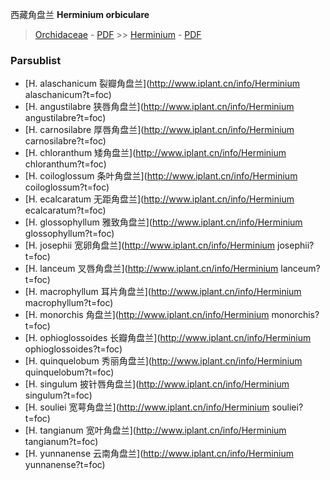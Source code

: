 西藏角盘兰 **Herminium orbiculare**

> [Orchidaceae](http://www.iplant.cn/info/Orchidaceae?t=foc) - [PDF](http://www.iplant.cn/foc/pdf/Orchidaceae.pdf) >> [Herminium](http://www.iplant.cn/info/Herminium?t=foc) - [PDF](http://www.iplant.cn/foc/pdf/Herminium.pdf)

### Parsublist

* [H.  alaschanicum  裂瓣角盘兰](http://www.iplant.cn/info/Herminium alaschanicum?t=foc)
* [H.  angustilabre  狭唇角盘兰](http://www.iplant.cn/info/Herminium angustilabre?t=foc)
* [H.  carnosilabre  厚唇角盘兰](http://www.iplant.cn/info/Herminium carnosilabre?t=foc)
* [H.  chloranthum  矮角盘兰](http://www.iplant.cn/info/Herminium chloranthum?t=foc)
* [H.  coiloglossum  条叶角盘兰](http://www.iplant.cn/info/Herminium coiloglossum?t=foc)
* [H.  ecalcaratum  无距角盘兰](http://www.iplant.cn/info/Herminium ecalcaratum?t=foc)
* [H.  glossophyllum  雅致角盘兰](http://www.iplant.cn/info/Herminium glossophyllum?t=foc)
* [H.  josephii  宽卵角盘兰](http://www.iplant.cn/info/Herminium josephii?t=foc)
* [H.  lanceum  叉唇角盘兰](http://www.iplant.cn/info/Herminium lanceum?t=foc)
* [H.  macrophyllum  耳片角盘兰](http://www.iplant.cn/info/Herminium macrophyllum?t=foc)
* [H.  monorchis  角盘兰](http://www.iplant.cn/info/Herminium monorchis?t=foc)
* [H.  ophioglossoides  长瓣角盘兰](http://www.iplant.cn/info/Herminium ophioglossoides?t=foc)
* [H.  quinquelobum  秀丽角盘兰](http://www.iplant.cn/info/Herminium quinquelobum?t=foc)
* [H.  singulum  披针唇角盘兰](http://www.iplant.cn/info/Herminium singulum?t=foc)
* [H.  souliei  宽萼角盘兰](http://www.iplant.cn/info/Herminium souliei?t=foc)
* [H.  tangianum  宽叶角盘兰](http://www.iplant.cn/info/Herminium tangianum?t=foc)
* [H.  yunnanense  云南角盘兰](http://www.iplant.cn/info/Herminium yunnanense?t=foc)
